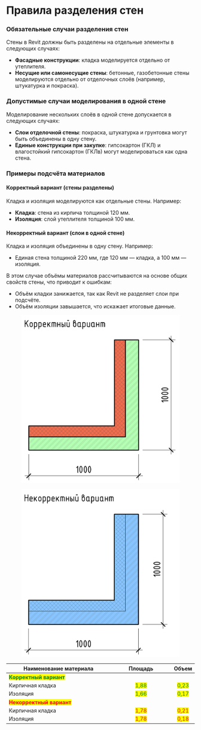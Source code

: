# Правила разделения стен

### Обязательные случаи разделения стен

Стены в Revit должны быть разделены на отдельные элементы в следующих случаях:

* **Фасадные конструкции**: кладка моделируется отдельно от утеплителя.
* **Несущие или самонесущие стены**: бетонные, газобетонные стены моделируются отдельно от отделочных слоёв (например, штукатурка и покраска).

### Допустимые случаи моделирования в одной стене

Моделирование нескольких слоёв в одной стене допускается в следующих случаях:

* **Слои отделочной стены**: покраска, штукатурка и грунтовка могут быть объединены в одну стену.
* **Единые конструкции при закупке**: гипсокартон (ГКЛ) и влагостойкий гипсокартон (ГКЛв) могут моделироваться как одна стена.

### Примеры подсчёта материалов

#### Корректный вариант (стены разделены)

Кладка и изоляция моделируются как отдельные стены. Например:

* **Кладка**: стена из кирпича толщиной 120 мм.
* **Изоляция**: слой утеплителя толщиной 100 мм.

#### Некорректный вариант (слои в одной стене)

Кладка и изоляция объединены в одну стену. Например:

* Единая стена толщиной 220 мм, где 120 мм — кладка, а 100 мм — изоляция.

В этом случае объёмы материалов рассчитываются на основе общих свойств стены, что приводит к ошибкам:

* Объём кладки занижается, так как Revit не разделяет слои при подсчёте.
* Объём изоляции завышается, что искажает итоговые данные.

<div><figure><img src="../../.gitbook/assets/image (26).png" alt=""><figcaption></figcaption></figure> <figure><img src="../../.gitbook/assets/Без имени-1.png" alt=""><figcaption></figcaption></figure></div>

<table><thead><tr><th width="363.42840576171875">Наименование материала</th><th width="199.7139892578125" align="center">Площадь</th><th align="center">Объем</th></tr></thead><tbody><tr><td><mark style="color:green;"><strong>Корректный вариант</strong></mark></td><td align="center"> </td><td align="center"> </td></tr><tr><td>Кирпичная кладка</td><td align="center"><mark style="color:green;">1,88</mark></td><td align="center"><mark style="color:green;">0,23</mark></td></tr><tr><td>Изоляция</td><td align="center"><mark style="color:green;">1,66</mark></td><td align="center"><mark style="color:green;">0,17</mark></td></tr><tr><td><mark style="color:red;"><strong>Некорректный вариант</strong></mark></td><td align="center"> </td><td align="center"> </td></tr><tr><td>Кирпичная кладка</td><td align="center"><mark style="color:red;">1,78</mark></td><td align="center"><mark style="color:red;">0,21</mark></td></tr><tr><td>Изоляция</td><td align="center"><mark style="color:red;">1,78</mark></td><td align="center"><mark style="color:red;">0,18</mark></td></tr></tbody></table>

